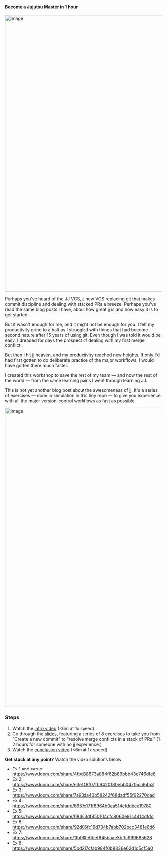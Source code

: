 #### Become a Jujutsu Master in 1 hour

<img width="1641" height="890" alt="image" src="https://github.com/user-attachments/assets/6e4449d2-2eea-44a1-9a87-b01293958df5" />



Perhaps you've heard of the JJ VCS, a new VCS replacing git that makes commit discipline and dealing with stacked PRs a breeze. Perhaps you've read the same blog posts I have, about how great jj is and how easy it is to get started.

But it wasn't enough for me, and it might not be enough for you. I felt my productivity grind to a halt as I struggled with things that had become second nature after 15 years of using git. Even though I was told it would be easy, I dreaded for days the prospect of dealing with my first merge conflict.

But then I hit jj heaven, and my productivity reached new heights. If only I'd had first gotten to do deliberate practice of the major workflows, I would have gotten there much faster.

I created this workshop to save the rest of my team — and now the rest of the world — from the same learning pains I went through learning JJ.

This is not yet another blog post about the awesomeness of jj.  It's a series of exercises — done in simulation in this tiny repo — to give you experience with all the major version-control workflows as fast as possible.

<img width="1721" height="964" alt="image" src="https://github.com/user-attachments/assets/16b7d9a1-203d-4e79-8b5c-6de72e54df84" />


### Steps

1. Watch the [intro video]([url](https://www.loom.com/share/1adbbf11a1c547e5acc972abf9b8ffd9)) (<6m at 1x speed).
2. Go through the [slides]([url](https://docs.google.com/presentation/d/1OhpeQdj86QVCpIhax-4sXPoP5wRP5zrVR3VY0t6n5BQ/edit?slide=id.p#slide=id.p)),  featuring a series of 8 exercises to take you from "Create a new commit" to "resolve merge conflicts in a stack of PRs." (1-2 hours for someone with no jj experience.)
3. Watch the [conclusion video]([url](https://www.loom.com/share/0bc37a81b493496587d7e6910505163f)) (<6m at 1x speed).


**Get stuck at any point?** Watch the video solutions below

* Ex 1 and setup: https://www.loom.com/share/4fbd38673a884f62b89bbb43e746dfe8
* Ex 2: https://www.loom.com/share/e3e148f07fb9420180ebb047f5ca94b3
* Ex 3: https://www.loom.com/share/7a93da40b58242f68dadf55f92270dad
* Ex 4: https://www.loom.com/share/6957c171f8964b0aa514cfddbce19780
* Ex 5: https://www.loom.com/share/08463df850104cfc8060e91c4414dfdd
* Ex 6: https://www.loom.com/share/92d06fc19d734b7abb702bcc3481e6d6
* Ex 7: https://www.loom.com/share/1fb08fe0bef845baae3bffc969685628
* Ex 8: https://www.loom.com/share/5bd217cfab984f0b8836e62d1d5cf5a0
